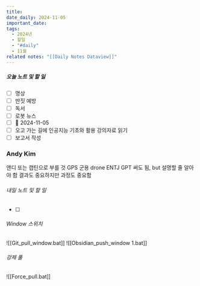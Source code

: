 ```yaml
---
title: 
date_daily: 2024-11-05
important_date: 
tags:
  - 2024년
  - 할일
  - "#daily"
  - 11월
related notes: "[[Daily Notes Dataview]]"
---
```

##### 오늘 노트 및 할 일 
- [ ] 명상
- [ ] 딴짓 예방
- [ ] 독서
- [ ] 로봇 뉴스
- [ ] 📅 2024-11-05 
- [ ] 오고 가는 길에 인공지능 기초와 활용 강의자료 읽기
- [ ] 보고서 작성

### Andy Kim
앤디 또는 캡틴으로 부를 것
GPS
군용 drone 
ENTJ
GPT 써도 됨, but 설명할 줄 알아야 함
결과도 중요하지만 과정도 중요함


###### 내일 노트 및 할 일
- [ ]  


######  Window 스위치
![[Git_pull_window.bat]]
![[Obsidian_push_window 1.bat]]



###### 강제 풀
![[Force_pull.bat]]